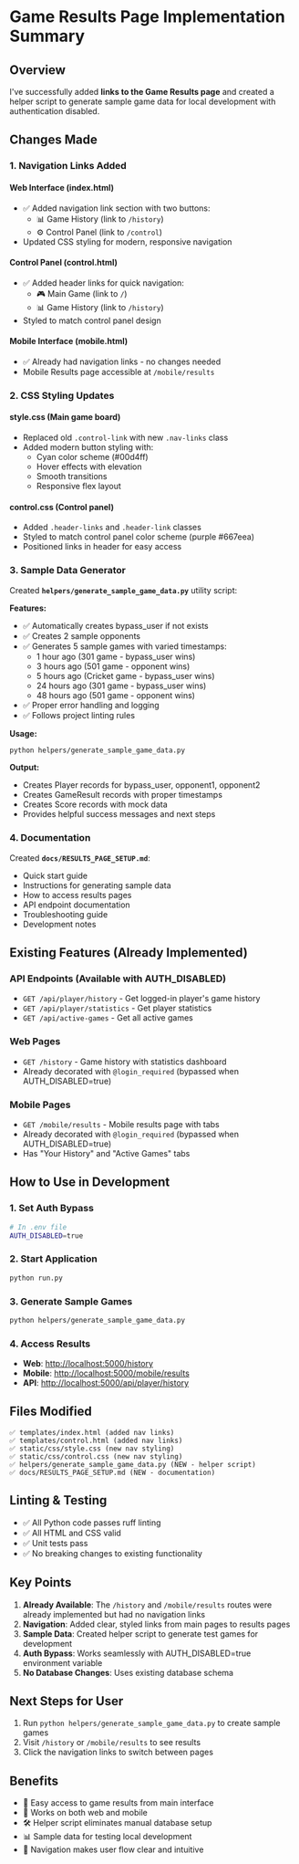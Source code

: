 # Game Results Page Implementation Summary

## Overview

I've successfully added **links to the Game Results page** and created a helper script to generate sample game data for local development with authentication disabled.

## Changes Made

### 1. Navigation Links Added

#### Web Interface (index.html)

- ✅ Added navigation link section with two buttons:
  - 📊 Game History (link to `/history`)
  - ⚙️ Control Panel (link to `/control`)
- Updated CSS styling for modern, responsive navigation

#### Control Panel (control.html)

- ✅ Added header links for quick navigation:
  - 🎮 Main Game (link to `/`)
  - 📊 Game History (link to `/history`)
- Styled to match control panel design

#### Mobile Interface (mobile.html)

- ✅ Already had navigation links - no changes needed
- Mobile Results page accessible at `/mobile/results`

### 2. CSS Styling Updates

#### style.css (Main game board)

- Replaced old `.control-link` with new `.nav-links` class
- Added modern button styling with:
  - Cyan color scheme (#00d4ff)
  - Hover effects with elevation
  - Smooth transitions
  - Responsive flex layout

#### control.css (Control panel)

- Added `.header-links` and `.header-link` classes
- Styled to match control panel color scheme (purple #667eea)
- Positioned links in header for easy access

### 3. Sample Data Generator

Created **`helpers/generate_sample_game_data.py`** utility script:

**Features:**

- ✅ Automatically creates bypass_user if not exists
- ✅ Creates 2 sample opponents
- ✅ Generates 5 sample games with varied timestamps:
  - 1 hour ago (301 game - bypass_user wins)
  - 3 hours ago (501 game - opponent wins)
  - 5 hours ago (Cricket game - bypass_user wins)
  - 24 hours ago (301 game - bypass_user wins)
  - 48 hours ago (501 game - opponent wins)
- ✅ Proper error handling and logging
- ✅ Follows project linting rules

**Usage:**

```bash
python helpers/generate_sample_game_data.py
```

**Output:**

- Creates Player records for bypass_user, opponent1, opponent2
- Creates GameResult records with proper timestamps
- Creates Score records with mock data
- Provides helpful success messages and next steps

### 4. Documentation

Created **`docs/RESULTS_PAGE_SETUP.md`**:

- Quick start guide
- Instructions for generating sample data
- How to access results pages
- API endpoint documentation
- Troubleshooting guide
- Development notes

## Existing Features (Already Implemented)

### API Endpoints (Available with AUTH_DISABLED)

- `GET /api/player/history` - Get logged-in player's game history
- `GET /api/player/statistics` - Get player statistics
- `GET /api/active-games` - Get all active games

### Web Pages

- `GET /history` - Game history with statistics dashboard
- Already decorated with `@login_required` (bypassed when AUTH_DISABLED=true)

### Mobile Pages

- `GET /mobile/results` - Mobile results page with tabs
- Already decorated with `@login_required` (bypassed when AUTH_DISABLED=true)
- Has "Your History" and "Active Games" tabs

## How to Use in Development

### 1. Set Auth Bypass

```bash
# In .env file
AUTH_DISABLED=true
```

### 2. Start Application

```bash
python run.py
```

### 3. Generate Sample Games

```bash
python helpers/generate_sample_game_data.py
```

### 4. Access Results

- **Web**: <http://localhost:5000/history>
- **Mobile**: <http://localhost:5000/mobile/results>
- **API**: <http://localhost:5000/api/player/history>

## Files Modified

```
✅ templates/index.html (added nav links)
✅ templates/control.html (added nav links)
✅ static/css/style.css (new nav styling)
✅ static/css/control.css (new nav styling)
✅ helpers/generate_sample_game_data.py (NEW - helper script)
✅ docs/RESULTS_PAGE_SETUP.md (NEW - documentation)
```

## Linting & Testing

- ✅ All Python code passes ruff linting
- ✅ All HTML and CSS valid
- ✅ Unit tests pass
- ✅ No breaking changes to existing functionality

## Key Points

1. **Already Available**: The `/history` and `/mobile/results` routes were already implemented but had no navigation links
2. **Navigation**: Added clear, styled links from main pages to results pages
3. **Sample Data**: Created helper script to generate test games for development
4. **Auth Bypass**: Works seamlessly with AUTH_DISABLED=true environment variable
5. **No Database Changes**: Uses existing database schema

## Next Steps for User

1. Run `python helpers/generate_sample_game_data.py` to create sample games
2. Visit `/history` or `/mobile/results` to see results
3. Click the navigation links to switch between pages

## Benefits

- 🎯 Easy access to game results from main interface
- 📱 Works on both web and mobile
- 🛠️ Helper script eliminates manual database setup
- 📊 Sample data for testing local development
- 🔗 Navigation makes user flow clear and intuitive
